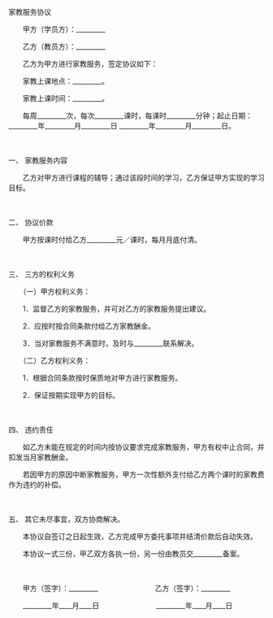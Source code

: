 



家教服务协议



 

　　甲方（学员方）：_________　　

　　乙方（教员方）：_________　　

　　乙方为甲方进行家教服务，签定协议如下：

　　家教上课地点：_________。

　　家教上课时间：_________。

　　每周_________次，每次_________课时，每课时_________分钟；起止日期：_________年_________月_________日 _________年_________月_________日。

　　

一、
家教服务内容

　　乙方对甲方进行课程的辅导；通过该段时间的学习，乙方保证甲方实现的学习目标。

　　

二、
协议价款

　　甲方按课时付给乙方_________元／课时，每月月底付清。

　　

三、
三方的权利义务

　　（一）甲方权利义务：

　　1．监督乙方的家教服务，并可对乙方的家教服务提出建议。

　　2．应按时按合同条款付给乙方家教酬金。

　　3．当对家教服务不满意时，及时与_________联系解决。

　　（二）乙方权利义务：

　　1．根据合同条款按时保质地对甲方进行家教服务。

　　2．保证按期实现甲方的目标。

　　

四、
违约责任

　　如乙方未能在规定的时间内按协议要求完成家教服务，甲方有权中止合同，并扣发当月家教酬金。

　　若因甲方的原因中断家教服务，甲方一次性额外支付给乙方两个课时的家教费作为违约的补偿。

　　

五、
其它未尽事宜，双方协商解决。

　　本协议自签订之日起生效，乙方完成甲方委托事项并结清价款后自动失效。

　　本协议一式三份，甲乙双方各执一份，另一份由教员交_________备案。

　　

　　甲方（签字）：_________　　　　　　　　乙方（签字）：_________　　

　　_________年____月____日　　　　　　　　_________年____月____日
